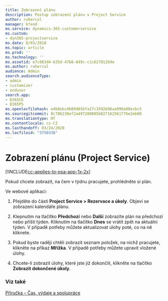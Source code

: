 ```yaml
---
title: Zobrazení plánu
description: Postup zobrazení plánu v Project Service
author: ruhercul
manager: kfend
ms.service: dynamics-365-customerservice
ms.custom:
- dyn365-projectservice
ms.date: 8/03/2018
ms.topic: article
ms.prod: ''
ms.technology: ''
ms.assetid: e7c083d4-635d-47b8-849c-c1c627012b9e
ms.author: ruhercul
audience: Admin
search.audienceType:
- admin
- customizer
- enduser
search.app:
- D365CE
- D365PS
ms.openlocfilehash: e4b8ebc4b89d85bfa27c3592b96aa999a08ecbc5
ms.sourcegitcommit: 8c786230ef2a497280885b827162561776e2eb00
ms.translationtype: HT
ms.contentlocale: cs-CZ
ms.lasthandoff: 03/24/2020
ms.locfileid: "3750338"
---
```

# <a name="view-your-schedule-project-service"></a>Zobrazení plánu (Project Service)

[!INCLUDE[cc-applies-to-psa-app-1x-2x](../includes/cc-applies-to-psa-app-1x-2x.md)]

Pokud chcete zobrazit, na čem v týdnu pracujete, prohlédněte si plán.  
  
 Ve webové aplikaci:  
  
1.  Přejděte do části **Project Service > Rezervace a úkoly**. Objeví se zobrazení kalendáře plánu.  
  
2.  Klepnutím na tlačítko **Předchozí** nebo **Další** zobrazíte plán na předchozí nebo příští týden. Kliknutím na tlačítko **Dnes** se vrátit zpět na aktuální týden. V případě potřeby můžete aktualizovat úlohy poté, co na ně kliknete.  
  
3.  Pokud byste raději chtěli zobrazit seznam položek, na nichž pracujete, klikněte na příkaz **Mřížka**. V případě potřeby můžete upravit vložené úlohy.  
  
4.  Chcete-li zobrazit úlohy, které jste již dokončili, klikněte na tlačítko **Zobrazit dokončené úkoly**.  
  
### <a name="see-also"></a>Viz také  
 [Příručka – Čas, výdaje a spolupráce](../project-service/time-expense-collaboration-guide.md)
